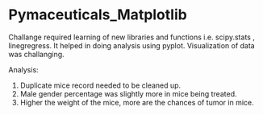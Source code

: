 # Pymaceuticals_Matplotlib

Challange required learning of new libraries and functions i.e. scipy.stats , linegregress. It helped in doing analysis using pyplot. Visualization of data was challanging.

Analysis:
1. Duplicate mice record needed to be cleaned up.
2. Male gender percentage was slightly more in mice being treated.
3. Higher the weight of the mice, more are the chances of tumor in mice.
